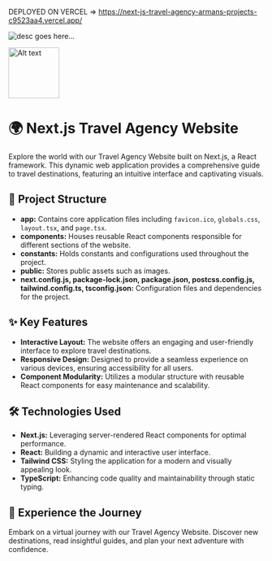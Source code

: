 DEPLOYED ON VERCEL => https://next-js-travel-agency-armans-projects-c9523aa4.vercel.app/

![desc goes here...](url/to/image)

<img src="Travel_GitHub.png" alt="Alt text" width="100" height="100">

# 🌍 Next.js Travel Agency Website

Explore the world with our Travel Agency Website built on Next.js, a React framework. This dynamic web application provides a comprehensive guide to travel destinations, featuring an intuitive interface and captivating visuals.

## 📁 Project Structure

- **app:** Contains core application files including `favicon.ico`, `globals.css`, `layout.tsx`, and `page.tsx`.
- **components:** Houses reusable React components responsible for different sections of the website.
- **constants:** Holds constants and configurations used throughout the project.
- **public:** Stores public assets such as images.
- **next.config.js, package-lock.json, package.json, postcss.config.js, tailwind.config.ts, tsconfig.json:** Configuration files and dependencies for the project.

## ✨ Key Features

- **Interactive Layout:** The website offers an engaging and user-friendly interface to explore travel destinations.
- **Responsive Design:** Designed to provide a seamless experience on various devices, ensuring accessibility for all users.
- **Component Modularity:** Utilizes a modular structure with reusable React components for easy maintenance and scalability.

## 🛠️ Technologies Used

- **Next.js:** Leveraging server-rendered React components for optimal performance.
- **React:** Building a dynamic and interactive user interface.
- **Tailwind CSS:** Styling the application for a modern and visually appealing look.
- **TypeScript:** Enhancing code quality and maintainability through static typing.

## 🌟 Experience the Journey

Embark on a virtual journey with our Travel Agency Website. Discover new destinations, read insightful guides, and plan your next adventure with confidence.
